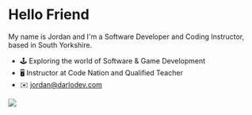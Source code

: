 <h1>Hello Friend</h1>

My name is Jordan and I'm a Software Developer and Coding Instructor, based in South Yorkshire.

- 🕹 Exploring the world of Software & Game Development
- 🖥 Instructor at Code Nation and Qualified Teacher
- ✉️ jordan@darlodev.com









<a href="https://github.com/darlodev/dalodev">
  <img align="center" src="https://github-readme-stats.vercel.app/api/top-langs/?username=darlodev&hide=java,html&title_color=ffffff&text_color=c9cacc&icon_color=2bbc8a&bg_color=1d1f21" />
</a>

<!---
dadarlodev/dadarlodev is a ✨ special ✨ repository because its `README.md` (this file) appears on your GitHub profile.
You can click the Preview link to take a look at your changes.
--->
